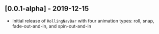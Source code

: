 ## [0.0.1-alpha] - 2019-12-15

* Initial release of `RollingNavBar` with four animation types: roll, snap, fade-out-and-in, and spin-out-and-in
